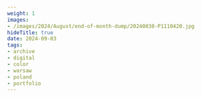 ```yaml
---
weight: 1
images:
- /images/2024/August/end-of-month-dump/20240830-P1110420.jpg
hideTitle: true
date: 2024-09-03
tags:
- archive
- digital
- color
- warsaw
- poland
- portfolio
---
```


